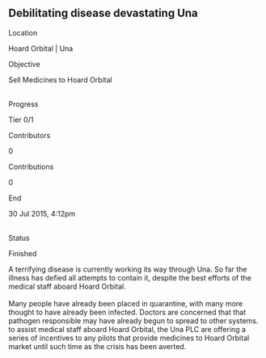 ## Debilitating disease devastating Una

Location

Hoard Orbital \| Una

Objective

Sell Medicines to Hoard Orbital

\
Progress

Tier 0/1

Contributors

0

Contributions

0

End

30 Jul 2015, 4:12pm

\
Status

Finished

A terrifying disease is currently working its way through Una. So far
the illness has defied all attempts to contain it, despite the best
efforts of the medical staff aboard Hoard Orbital.\
\
Many people have already been placed in quarantine, with many more
thought to have already been infected. Doctors are concerned that that
pathogen responsible may have already begun to spread to other systems.
to assist medical staff aboard Hoard Orbital, the Una PLC are offering a
series of incentives to any pilots that provide medicines to Hoard
Orbital market until such time as the crisis has been averted.
